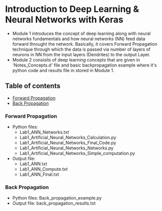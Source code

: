 # Introduction to Deep Learning & Neural Networks with Keras
* Module 1 introduces the concept of deep learning along with neural networks fundamentals and how neural networks (NN) feed data forward throught the network.
Basically, it covers Forward Propagation technique through which the data is passed  via number of layers of neurons in NN from the input layers (Dendrites) to the output Layer.
* Module 2 consisits of deep learning concepts that are given in 'Notes_Concepts.d' file and basic backpropagation example where it's python code and results file in stored in Module 1.
## Table of contents
* [Forward Propagation](#forward-propagation)
* [Back Propagation](#back-propagation)

### Forward Propagation

* Python files: 
  * Lab1_ANN_Networks.txt
  * Lab1_Artificial_Neural_Networks_Calculation.py
  * Lab1_Artificial_Neural_Networks_Final_Code.py
  * Lab1_Artificial_Neural_Networks_Networks.py
  * Lab1_Artificial_Neural_Networks_Simple_computation.py
* Output file: 
  * Lab1_ANN.txt
  * Lab1_ANN_Compute.txt
  * Lab1_ANN_Final.txt

### Back Propagation

* Python files: Back_propagation_example.py
* Output file: back_propagation_results.txt

